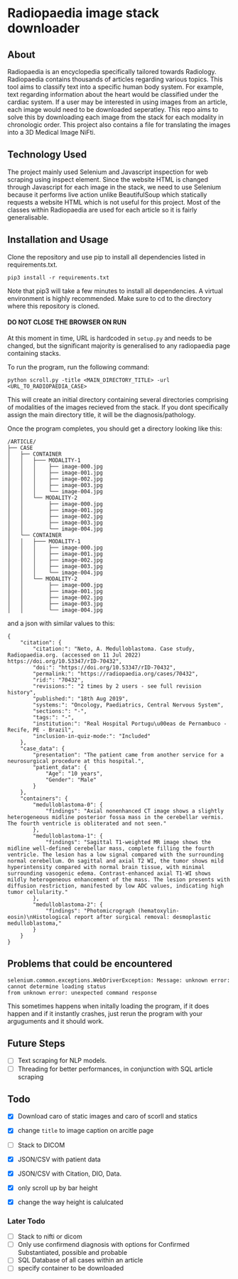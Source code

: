# Radiopaedia image stack downloader 

## About

Radiopaedia is an encyclopedia specifically tailored towards Radiology. Radiopaedia contains thousands of articles regarding various topics. This tool aims to classify text into a specific human body system. For example, text regarding information about the heart would be classified under the cardiac system. If a user may be interested in using images from an article, each image would need to be downloaded seperatley. This repo aims to solve this by downloading each image from the stack for each modality in chronologic order. This project also contains a file for translating the images into a 3D Medical Image NiFti.  
## Technology Used 

The project mainly used Selenium and Javascript inspection for web scraping using inspect element. Since the website HTML is changed through Javascript for each image in the stack, we need to use Selenium because it performs live action unlike BeautifulSoup which statically requests a website HTML which is not useful for this project. Most of the classes within Radiopaedia are used for each article so it is fairly generalisable.   

## Installation and Usage
Clone the repository and use pip to install all dependencies listed in requirements.txt.

    pip3 install -r requirements.txt

Note that pip3 will take a few minutes to install all dependencies. A virtual environment
is highly recommended. Make sure to cd to the directory where this repository is cloned.

#### DO NOT CLOSE THE BROWSER ON RUN

At this moment in time, URL is hardcoded in ```setup.py``` and needs to be changed, but the significant majority is generalised to any radiopaedia page containing stacks.

To run the program, run the following command:

    python scroll.py -title <MAIN_DIRECTORY_TITLE> -url <URL_TO_RADIOPAEDIA_CASE> 

This will create an initial directory containing several directories comprising of modalities of the images recieved from the stack. If you dont specifically assign the main directory title, it will be the diagnosis/pathology.

Once the program completes, you should get a directory looking like this:
```
/ARTICLE/
├── CASE
│   ├── CONTAINER
│   │   ├─── MODALITY-1
│   │   │    ├── image-000.jpg
│   │   │    ├── image-001.jpg
│   │   │    ├── image-002.jpg
│   │   │    ├── image-003.jpg
│   │   │    └── image-004.jpg
│   │   └── MODALITY-2
│   │        ├── image-000.jpg
│   │        ├── image-001.jpg
│   │        ├── image-002.jpg
│   │        ├── image-003.jpg
│   │        └── image-004.jpg
│   └── CONTAINER
│   │   ├─── MODALITY-1
│   │   │    ├── image-000.jpg
│   │   │    ├── image-001.jpg
│   │   │    ├── image-002.jpg
│   │   │    ├── image-003.jpg
│   │   │    └── image-004.jpg
│   │   └── MODALITY-2
│   │        ├── image-000.jpg
│   │        ├── image-001.jpg
│   │        ├── image-002.jpg
│   │        ├── image-003.jpg
│   │        └── image-004.jpg

```

and a json with similar values to this:
```
{
    "citation": {
        "citation:": "Neto, A. Medulloblastoma. Case study, Radiopaedia.org. (accessed on 11 Jul 2022) https://doi.org/10.53347/rID-70432",
        "doi:": "https://doi.org/10.53347/rID-70432",
        "permalink:": "https://radiopaedia.org/cases/70432",
        "rid:": "70432",
        "revisions:": "2 times by 2 users - see full revision history",
        "published:": "18th Aug 2019",
        "systems:": "Oncology, Paediatrics, Central Nervous System",
        "sections:": "-",
        "tags:": "-",
        "institution:": "Real Hospital Portugu\u00eas de Pernambuco - Recife, PE - Brazil",
        "inclusion-in-quiz-mode:": "Included"
    },
    "case_data": {
        "presentation": "The patient came from another service for a neurosurgical procedure at this hospital.",
        "patient_data": {
            "Age": "10 years",
            "Gender": "Male"
        }
    },
    "containers": {
        "medulloblastoma-0": {
            "findings": "Axial nonenhanced CT image shows a slightly heterogeneous midline posterior fossa mass in the cerebellar vermis. The fourth ventricle is obliterated and not seen."
        },
        "medulloblastoma-1": {
            "findings": "Sagittal T1-weighted MR image shows the midline well-defined cerebellar mass, complete filling the fourth ventricle. The lesion has a low signal compared with the surrounding normal cerebellum. On sagittal and axial T2 WI, the tumor shows mild hyperintensity compared with normal brain tissue, with minimal surrounding vasogenic edema. Contrast-enhanced axial T1-WI shows mildly heterogeneous enhancement of the mass. The lesion presents with diffusion restriction, manifested by low ADC values, indicating high tumor cellularity."
        },
        "medulloblastoma-2": {
            "findings": "Photomicrograph (hematoxylin-eosin)\nHistological report after surgical removal: desmoplastic medulloblastoma,"
        }
    }
}
```
## Problems that could be encountered

```
selenium.common.exceptions.WebDriverException: Message: unknown error: cannot determine loading status
from unknown error: unexpected command response
```

This sometimes happens when initally loading the program, if it does happen and if it instantly crashes, just rerun the program with your arguguments and it should work.

## Future Steps

- [ ] Text scraping for NLP models.
- [ ] Threading for better performances, in conjunction with SQL article scraping 

## Todo 

- [x] Download caro of static images and caro of scorll and statics
- [x] change ```title``` to image caption on arcitle page
- [ ] Stack to DICOM
- [x] JSON/CSV with patient data 
- [x] JSON/CSV with Citation, DIO, Data.
- [x] only scroll up by bar height
- [x] change the way height is calulcated


### Later Todo
- [ ] Stack to nifti or dicom 
- [ ] Only use confirmend diagnosis with options for Confirmed Substantiated, possible and probable
- [ ] SQL Database of all cases within an article
- [ ] specify container to be downloaded